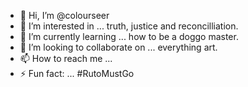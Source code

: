 - 👋 Hi, I’m @colourseer
- 👀 I’m interested in ... truth, justice and reconcilliation. 
- 🌱 I’m currently learning ... how to be a doggo master.
- 💞️ I’m looking to collaborate on ... everything art.
- 📫 How to reach me ... 
- ⚡ Fun fact: ... #RutoMustGo

<!---
colourseer/colourseer is a ✨ special ✨ repository because its `README.md` (this file) appears on your GitHub profile.
You can click the Preview link to take a look at your changes.
--->
